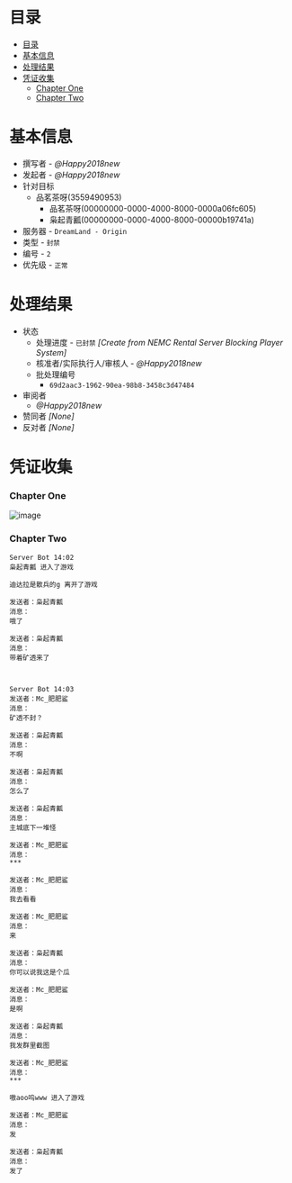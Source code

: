 # 目录
- [目录](#目录)
- [基本信息](#基本信息)
- [处理结果](#处理结果)
- [凭证收集](#凭证收集)
    - [Chapter One](#chapter-one)
    - [Chapter Two](#chapter-two)





# 基本信息
- 撰写者 - _@Happy2018new_
- 发起者 - _@Happy2018new_
- 针对目标
    - 品茗茶呀(3559490953)
        - 品茗茶呀(00000000-0000-4000-8000-0000a06fc605)
        - 枭起青瓤(00000000-0000-4000-8000-00000b19741a)
- 服务器 - `DreamLand - Origin`
- 类型 - `封禁`
- 编号 - `2`
- 优先级 - `正常`





# 处理结果
- 状态
    - 处理进度 - `已封禁` _[Create from NEMC Rental Server Blocking Player System]_
    - 核准者/实际执行人/审核人 - _@Happy2018new_
    - 批处理编号
        - `69d2aac3-1962-90ea-98b8-3458c3d47484`
- 审阅者
    - _@Happy2018new_
- 赞同者 _[None]_
- 反对者 _[None]_
  




# 凭证收集
### Chapter One
![image](https://user-images.githubusercontent.com/109064184/261574593-22267dc7-8b5e-4e8b-b0f9-c77e37ac6d0b.png)

### Chapter Two
```
Server Bot 14:02
枭起青瓤 进入了游戏

迪达拉是散兵的g 离开了游戏

发送者：枭起青瓤
消息：
哦了

发送者：枭起青瓤
消息：
带着矿透来了



Server Bot 14:03
发送者：Mc_肥肥鲨
消息：
矿透不封？

发送者：枭起青瓤
消息：
不啊

发送者：枭起青瓤
消息：
怎么了

发送者：枭起青瓤
消息：
主城底下一堆怪

发送者：Mc_肥肥鲨
消息：
***

发送者：Mc_肥肥鲨
消息：
我去看看

发送者：Mc_肥肥鲨
消息：
来

发送者：枭起青瓤
消息：
你可以说我这是个瓜

发送者：Mc_肥肥鲨
消息：
是啊

发送者：枭起青瓤
消息：
我发群里截图

发送者：Mc_肥肥鲨
消息：
***

嗷aoo呜www 进入了游戏

发送者：Mc_肥肥鲨
消息：
发

发送者：枭起青瓤
消息：
发了
```